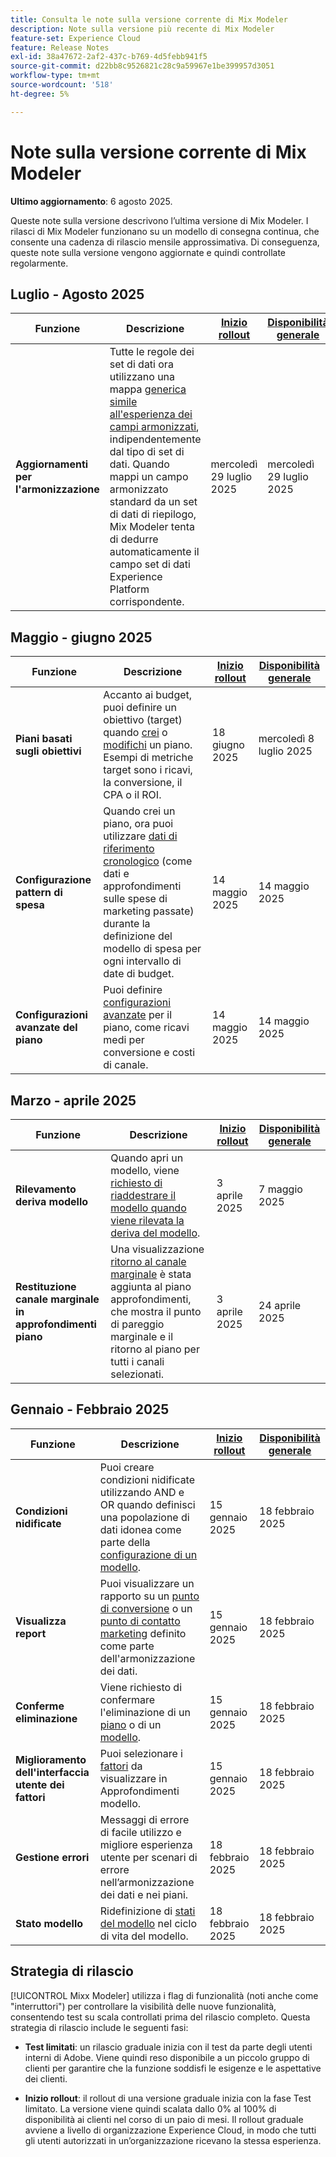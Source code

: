 ```yaml
---
title: Consulta le note sulla versione corrente di Mix Modeler
description: Note sulla versione più recente di Mix Modeler
feature-set: Experience Cloud
feature: Release Notes
exl-id: 38a47672-2af2-437c-b769-4d5febb941f5
source-git-commit: d22bb8c9526821c28c9a59967e1be399957d3051
workflow-type: tm+mt
source-wordcount: '518'
ht-degree: 5%

---
```


# Note sulla versione corrente di Mix Modeler

**Ultimo aggiornamento**: 6 agosto 2025.

Queste note sulla versione descrivono l’ultima versione di Mix Modeler. I rilasci di Mix Modeler funzionano su un modello di consegna continua, che consente una cadenza di rilascio mensile approssimativa. Di conseguenza, queste note sulla versione vengono aggiornate e quindi controllate regolarmente.



## Luglio - Agosto 2025

| Funzione | Descrizione | [Inizio rollout](#release-strategy) | [Disponibilità generale](#release-strategy) |
|---|---|---|---|
| **Aggiornamenti per l&#39;armonizzazione** | Tutte le regole dei set di dati ora utilizzano una mappa [generica simile all&#39;esperienza dei campi armonizzati](/help/harmonize-data/dataset-rules.md), indipendentemente dal tipo di set di dati. Quando mappi un campo armonizzato standard da un set di dati di riepilogo, Mix Modeler tenta di dedurre automaticamente il campo set di dati Experience Platform corrispondente. | mercoledì 29 luglio 2025 | mercoledì 29 luglio 2025 |


## Maggio - giugno 2025

| Funzione | Descrizione | [Inizio rollout](#release-strategy) | [Disponibilità generale](#release-strategy) |
|---|---|---|---|
| **Piani basati sugli obiettivi** | Accanto ai budget, puoi definire un obiettivo (target) quando [crei](/help/plans/build.md) o [modifichi](/help/plans/insights.md#edit-plan) un piano. Esempi di metriche target sono i ricavi, la conversione, il CPA o il ROI. | 18 giugno 2025 | mercoledì 8 luglio 2025 |
| **Configurazione pattern di spesa** | Quando crei un piano, ora puoi utilizzare [dati di riferimento cronologico](/help/plans/build.md) (come dati e approfondimenti sulle spese di marketing passate) durante la definizione del modello di spesa per ogni intervallo di date di budget. | 14 maggio 2025 | 14 maggio 2025 |
| **Configurazioni avanzate del piano** | Puoi definire [configurazioni avanzate](/help/plans/build.md) per il piano, come ricavi medi per conversione e costi di canale. | 14 maggio 2025 | 14 maggio 2025 |

## Marzo - aprile 2025

| Funzione | Descrizione | [Inizio rollout](#release-strategy) | [Disponibilità generale](#release-strategy) |
|---|---|---|---|
| **Rilevamento deriva modello** | Quando apri un modello, viene [richiesto di riaddestrare il modello quando viene rilevata la deriva del modello](/help/models/insights.md#model-drift). | 3 aprile 2025 | 7 maggio 2025 |
| **Restituzione canale marginale in approfondimenti piano** | Una visualizzazione [ritorno al canale marginale](/help/plans/insights.md#marginal-channel-return) è stata aggiunta al piano approfondimenti, che mostra il punto di pareggio marginale e il ritorno al piano per tutti i canali selezionati. | 3 aprile 2025 | 24 aprile 2025 |


## Gennaio - Febbraio 2025

| Funzione | Descrizione | [Inizio rollout](#release-strategy) | [Disponibilità generale](#release-strategy) |
|---|---|---|---|
| **Condizioni nidificate** | Puoi creare condizioni nidificate utilizzando AND e OR quando definisci una popolazione di dati idonea come parte della [configurazione di un modello](/help/models/build.md#configure). | 15 gennaio 2025 | 18 febbraio 2025 |
| **Visualizza report** | Puoi visualizzare un rapporto su un [punto di conversione](/help/harmonize-data/conversions.md#view-report) o un [punto di contatto marketing](/help/harmonize-data/marketing-touchpoints.md#view-report) definito come parte dell&#39;armonizzazione dei dati. | 15 gennaio 2025 | 18 febbraio 2025 |
| **Conferme eliminazione** | Viene richiesto di confermare l&#39;eliminazione di un [piano](/help/plans/overview.md#delete-plans) o di un [modello](/help/models/overview.md#delete-models). | 15 gennaio 2025 | 18 febbraio 2025 |
| **Miglioramento dell&#39;interfaccia utente dei fattori** | Puoi selezionare i [fattori](/help/models/insights.md#factors-beta) da visualizzare in Approfondimenti modello. | 15 gennaio 2025 | 18 febbraio 2025 |
| **Gestione errori** | Messaggi di errore di facile utilizzo e migliore esperienza utente per scenari di errore nell’armonizzazione dei dati e nei piani. | 18 febbraio 2025 | 18 febbraio 2025 |
| **Stato modello** | Ridefinizione di [stati del modello](/help/models/overview.md#manage-models) nel ciclo di vita del modello. | 18 febbraio 2025 | 18 febbraio 2025 |


## Strategia di rilascio

[!UICONTROL Mixx Modeler] utilizza i flag di funzionalità (noti anche come &quot;interruttori&quot;) per controllare la visibilità delle nuove funzionalità, consentendo test su scala controllati prima del rilascio completo. Questa strategia di rilascio include le seguenti fasi:

* **Test limitati**: un rilascio graduale inizia con il test da parte degli utenti interni di Adobe. Viene quindi reso disponibile a un piccolo gruppo di clienti per garantire che la funzione soddisfi le esigenze e le aspettative dei clienti.

* **Inizio rollout**: il rollout di una versione graduale inizia con la fase Test limitato. La versione viene quindi scalata dallo 0% al 100% di disponibilità ai clienti nel corso di un paio di mesi. Il rollout graduale avviene a livello di organizzazione Experience Cloud, in modo che tutti gli utenti autorizzati in un’organizzazione ricevano la stessa esperienza.
